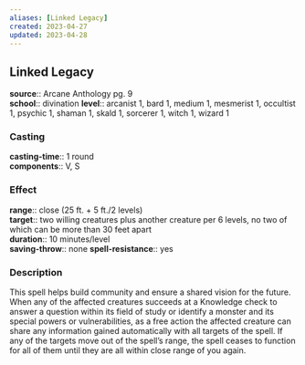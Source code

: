 ```yaml
---
aliases: [Linked Legacy]
created: 2023-04-27
updated: 2023-04-28
---
```


## Linked Legacy

**source**:: Arcane Anthology pg. 9  
**school**:: divination
**level**:: arcanist 1, bard 1, medium 1, mesmerist 1, occultist 1, psychic 1, shaman 1, skald 1, sorcerer 1, witch 1, wizard 1

### Casting

**casting-time**:: 1 round  
**components**:: V, S

### Effect

**range**:: close (25 ft. + 5 ft./2 levels)  
**target**:: two willing creatures plus another creature per 6 levels, no two of which can be more than 30 feet apart  
**duration**:: 10 minutes/level  
**saving-throw**:: none
**spell-resistance**:: yes

### Description

This spell helps build community and ensure a shared vision for the future. When any of the affected creatures succeeds at a Knowledge check to answer a question within its field of study or identify a monster and its special powers or vulnerabilities, as a free action the affected creature can share any information gained automatically with all targets of the spell. If any of the targets move out of the spell’s range, the spell ceases to function for all of them until they are all within close range of you again.
